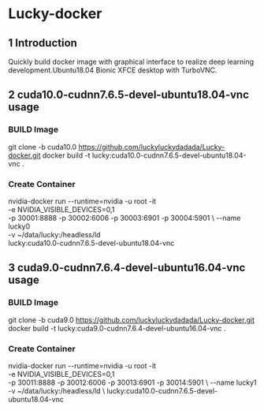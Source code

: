 # Lucky-docker
## 1 Introduction
Quickly build docker image with graphical interface to realize deep learning development.Ubuntu18.04 Bionic XFCE desktop with TurboVNC.
## 2 cuda10.0-cudnn7.6.5-devel-ubuntu18.04-vnc usage
### BUILD Image
git clone -b cuda10.0 https://github.com/luckyluckydadada/Lucky-docker.git
docker build -t lucky:cuda10.0-cudnn7.6.5-devel-ubuntu18.04-vnc .
### Create Container
nvidia-docker run --runtime=nvidia -u root -it \
  -e NVIDIA_VISIBLE_DEVICES=0,1 \
  -p 30001:8888 -p 30002:6006 -p 30003:6901 -p 30004:5901 \ 
  --name lucky0 \
  -v ~/data/lucky:/headless/ld \
  lucky:cuda10.0-cudnn7.6.5-devel-ubuntu18.04-vnc 

## 3 cuda9.0-cudnn7.6.4-devel-ubuntu16.04-vnc usage
### BUILD Image
git clone -b cuda9.0 https://github.com/luckyluckydadada/Lucky-docker.git
docker build -t lucky:cuda9.0-cudnn7.6.4-devel-ubuntu16.04-vnc .
### Create Container
nvidia-docker run --runtime=nvidia -u root -it \
  -e NVIDIA_VISIBLE_DEVICES=0,1 \
  -p 30011:8888 -p 30012:6006 -p 30013:6901 -p 30014:5901 \ 
  --name lucky1 \
  -v ~/data/lucky:/headless/ld \ 
  lucky:cuda10.0-cudnn7.6.5-devel-ubuntu18.04-vnc

